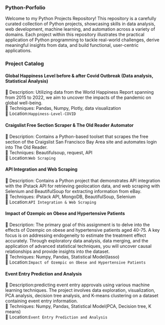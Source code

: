 ### Python-Porfolio
Welcome to my Python Projects Repository! This repository is a carefully curated collection of Python projects, showcasing skills in data analysis, web development, machine learning, and automation across a variety of domains. Each project within this repository illustrates the practical application of Python programming to tackle real-world challenges, derive meaningful insights from data, and build functional, user-centric applications.
### Project Catalog
#### Global Happiness Level before & after Covid Outbreak (Data analysis, Statistical Analysis) 
🔘 Description: Utilizing data from the World Happiness Report spanning from 2015 to 2022, we aim to uncover the impacts of the pandemic on global well-being.   
🔘 Techniques: Pandas, Numpy, Plotly, data visualization  
🔘 Location:`Happiness-Level-COVID`

#### Craigslist Free Section Scraper & The Old Reader Automator
🔘 Description: Contains a Python-based toolset that scrapes the free section of the Craigslist San Francisco Bay Area site and automates login into The Old Reader.  
🔘 Techniques: Beautifulsoup, request, API  
🔘 Location:`Web Scraping`

#### API Integration and Web Scraping
🔘 Description: Contains a Python project that demonstrates API integration with the iPstack API for retrieving geolocation data, and web scraping with Selenium and BeautifulSoup for extracting information from eBay.  
🔘 Techniques: iPstack API, MongoDB, BeautifulSoup, Selenium  
🔘 Location:`API Integration & Web Scraping`  

#### Impact of Ozempic on Obese and Hypertensive Patients
🔘 Description: The primary goal of this assignment is to delve into the effects of Ozempic on obese and hypertensive patients aged 40-75. A key focus is on addressing endogeneity to estimate the treatment effect accurately. Through exploratory data analysis, data merging, and the application of advanced statistical techniques, you will uncover causal relationships and provide insights into the dataset.  
🔘 Techniques: Numpy, Pandas, Statistical Model(lasso)  
🔘 Location:`Impact of Ozempic on Obese and Hypertensive Patients`  

#### Event Entry Prediction and Analysis
🔘 Description:predicting event entry approvals using various machine learning techniques. The project involves data exploration, visualization, PCA analysis, decision tree analysis, and K-means clustering on a dataset containing event entry information.  
🔘 Techniques: Numpy, Pandas, Statistical Model(PCA, Decision tree, K means)  
🔘 Location:`Event Entry Prediction and Analysis`  


